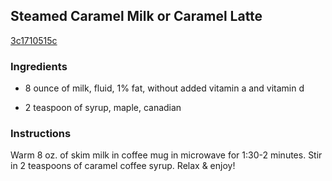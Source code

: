 ## Steamed Caramel Milk or Caramel Latte

[3c1710515c](http://www.food.com/recipe/steamed-caramel-milk-or-caramel-latte-281232)

### Ingredients

 - 8 ounce of milk, fluid, 1% fat, without added vitamin a and vitamin d

 - 2 teaspoon of syrup, maple, canadian

### Instructions

Warm 8 oz. of skim milk in coffee mug in microwave for 1:30-2 minutes. Stir in 2 teaspoons of caramel coffee syrup. Relax & enjoy!